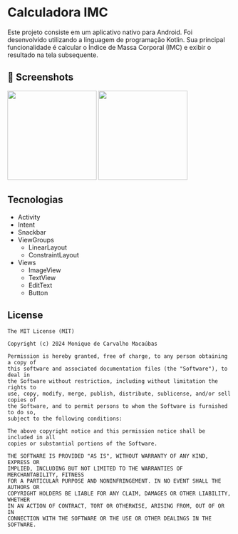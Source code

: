 # Calculadora IMC
Este projeto consiste em um aplicativo nativo para Android. Foi desenvolvido utilizando a linguagem de programação Kotlin. Sua principal funcionalidade é calcular o Índice de Massa Corporal (IMC) e exibir o resultado na tela subsequente.

## :camera_flash: Screenshots
<!-- You can add more screenshots here if you like -->
<img src="https://github.com/MMacaubas/calcIMC/assets/164377867/e52f45df-ca03-4987-a3a6-d692168fddbf" width="200"/> <img src="https://github.com/MMacaubas/calcIMC/assets/164377867/9d6f8309-17a0-4bee-abf6-318732686223" width="200" />




## Tecnologias
- Activity
- Intent
- Snackbar
- ViewGroups 
  - LinearLayout
  - ConstraintLayout
- Views
  - ImageView
  - TextView
  - EditText
  - Button

## License
```
The MIT License (MIT)

Copyright (c) 2024 Monique de Carvalho Macaúbas

Permission is hereby granted, free of charge, to any person obtaining a copy of
this software and associated documentation files (the "Software"), to deal in
the Software without restriction, including without limitation the rights to
use, copy, modify, merge, publish, distribute, sublicense, and/or sell copies of
the Software, and to permit persons to whom the Software is furnished to do so,
subject to the following conditions:

The above copyright notice and this permission notice shall be included in all
copies or substantial portions of the Software.

THE SOFTWARE IS PROVIDED "AS IS", WITHOUT WARRANTY OF ANY KIND, EXPRESS OR
IMPLIED, INCLUDING BUT NOT LIMITED TO THE WARRANTIES OF MERCHANTABILITY, FITNESS
FOR A PARTICULAR PURPOSE AND NONINFRINGEMENT. IN NO EVENT SHALL THE AUTHORS OR
COPYRIGHT HOLDERS BE LIABLE FOR ANY CLAIM, DAMAGES OR OTHER LIABILITY, WHETHER
IN AN ACTION OF CONTRACT, TORT OR OTHERWISE, ARISING FROM, OUT OF OR IN
CONNECTION WITH THE SOFTWARE OR THE USE OR OTHER DEALINGS IN THE SOFTWARE.
```

